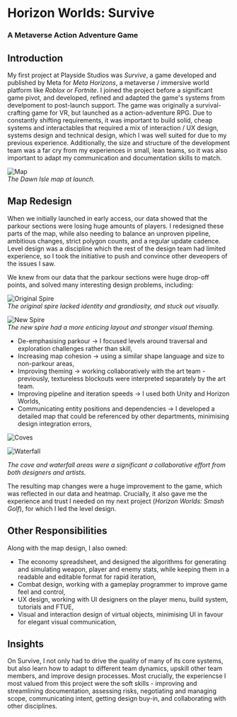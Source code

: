 # Horizon Worlds: Survive
### A Metaverse Action Adventure Game

## Introduction
My first project at Playside Studios was _Survive_, a game developed and published by Meta for _Meta Horizons_, a metaverse / immersive world platform like _Roblox_ or _Fortnite_. I joined the project before a significant game pivot, and developed, refined and adapted the game's systems from develpoment to post-launch support. The game was originally a survival-crafting game for VR, but launched as a action-adventure RPG. Due to constantly shifting requirements, it was important to build solid, cheap systems and interactables that required a mix of interaction / UX design, systems design and technical design, which I was well suited for due to my previous experience. Additionally, the size and structure of the development team was a far cry from my experiences in small, lean teams, so it was also important to adapt my communication and documentation skills to match.

![Map](./assets/img/md/hws/3-dawn-isle-all.png)  
_The Dawn Isle map at launch._

## Map Redesign

When we initially launched in early access, our data showed that the parkour sections were losing huge amounts of players. I redesigned these parts of the map, while also needing to balance an unproven pipeline, ambitious changes, strict polygon counts, and a regular update cadence. Level design was a discipline which the rest of the design team had limited experience, so I took the initiative to push and convince other deveopers of the issues I saw. 

We knew from our data that the parkour sections were huge drop-off points, and solved many interesting design problems, including:


![Original Spire](./assets/img/md/hws/4-original-spire.png)  
_The original spire lacked identity and grandiosity, and stuck out visually._  

![New Spire](./assets/img/md/cannongame/1-dawn-isle-aerial.png)  
_The new spire had a more enticing layout and stronger visual theming._  

* De-emphasising parkour -> I focused levels around traversal and exploration challenges rather than skill,
* Increasing map cohesion -> using a similar shape language and size to non-parkour areas,
* Improving theming -> working collaboratively with the art team - previously, textureless blockouts were interpreted separately by the art team.
* Improving pipeline and iteration speeds -> I used both Unity and Horizon Worlds, 
* Communicating entity positions and dependencies -> I developed a detailed map that could be referenced by other departments, minimising design integration errors,  

![Coves](./assets/img/md/hws/2-cove.png)

![Waterfall](./assets/img/md/hws/0-waterfall.png)

_The cove and waterfall areas were a significant a collaborative effort from both designers and artists._

The resulting map changes were a huge improvement to the game, which was reflected in our data and heatmap. Crucially, it also gave me the experience and trust I needed on my next project (_Horizon Worlds: Smash Golf_), for which I led the level design.

## Other Responsibilities

Along with the map design, I also owned:
* The economy spreadsheet, and designed the algorithms for generating and simulating weapon, player and enemy stats, while keeping them in a readable and editable format for rapid iteration,
* Combat design, working with a gameplay programmer to improve game feel and control,
* UX design, working with UI designers on the player menu, build system, tutorials and FTUE,
* Visual and interaction design of virtual objects, minimising UI in favour for elegant visual communication,


## Insights
On Survive, I not only had to drive the quality of many of its core systems, but also learn how to adapt to different team dynamics, upskill other team members, and improve design processes. Most crucially, the experiencse I most valued from this project were the soft skills - improving and streamlining documentation, assessing risks, negotiating and managing scope, communicating intent, getting design buy-in, and collaborating with other disciplines.
